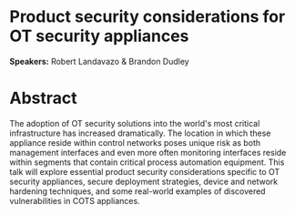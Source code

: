 # Product security considerations for OT security appliances

**Speakers:** Robert Landavazo & Brandon Dudley

# Abstract

The adoption of OT security solutions into the world's most critical infrastructure has increased dramatically. The location in which these appliance reside within control networks poses unique risk as both management interfaces and even more often monitoring interfaces reside within segments that contain critical process automation equipment. This talk will explore essential product security considerations specific to OT security appliances, secure deployment strategies, device and network hardening techniques, and some real-world examples of discovered vulnerabilities in COTS appliances.
